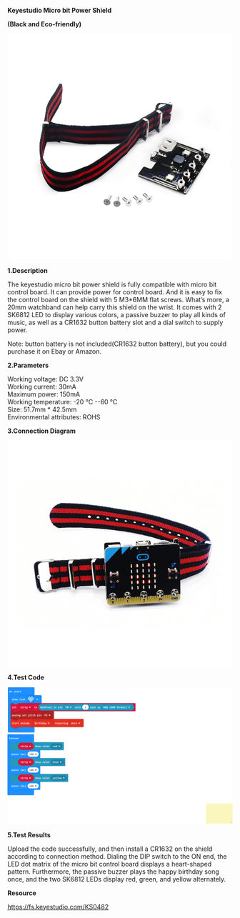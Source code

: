**Keyestudio Micro bit Power Shield**

**(Black and Eco-friendly)**

![KS0482-4(1)](KS0482/media/73337e18bd6791ed482b7463aee92a88.jpeg)

**1.Description**

The keyestudio micro bit power shield is fully compatible with micro bit control
board. It can provide power for control board. And it is easy to fix the control
board on the shield with 5 M3\*6MM flat screws. What’s more, a 20mm watchband
can help carry this shield on the wrist. It comes with 2 SK6812 LED to display
various colors, a passive buzzer to play all kinds of music, as well as a CR1632
button battery slot and a dial switch to supply power.

Note: button battery is not included(CR1632 button battery), but you could
purchase it on Ebay or Amazon.

**2.Parameters**

Working voltage: DC 3.3V  
Working current: 30mA  
Maximum power: 150mA  
Working temperature: -20 ℃ --60 ℃  
Size: 51.7mm \* 42.5mm  
Environmental attributes: ROHS

**3.Connection Diagram**

![KS0482-sy(1)](KS0482/media/f6ca80e2a1e2ff45a1251ed4aafa37f3.jpeg)

**4.Test Code**

![microbit-KS0482](KS0482/media/cd17a9a45dcc6b36b74cebbc42191ae1.png)

**5.Test Results**

Upload the code successfully, and then install a CR1632 on the shield according
to connection method. Dialing the DIP switch to the ON end, the LED dot matrix
of the micro bit control board displays a heart-shaped pattern. Furthermore, the
passive buzzer plays the happy birthday song once, and the two SK6812 LEDs
display red, green, and yellow alternately.

**Resource**

https://fs.keyestudio.com/KS0482

# 
